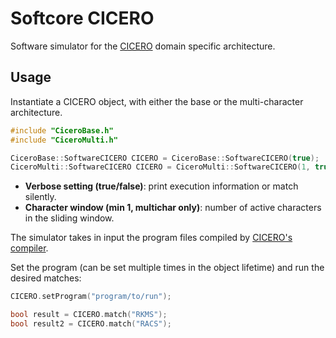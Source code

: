 # Softcore CICERO

Software simulator for the [CICERO](https://github.com/necst/cicero) domain specific architecture.

## Usage

Instantiate a CICERO object, with either the base or the multi-character architecture.

```cpp
#include "CiceroBase.h"
#include "CiceroMulti.h"

CiceroBase::SoftwareCICERO CICERO = CiceroBase::SoftwareCICERO(true);
CiceroMulti::SoftwareCICERO CICERO = CiceroMulti::SoftwareCICERO(1, true);
```

- **Verbose setting (true/false)**: print execution information or match silently.
- **Character window (min 1, multichar only)**: number of active characters in the sliding window.

The simulator takes in input the program files compiled by [CICERO's compiler](https://github.com/necst/cicero_compiler). 

Set the program (can be set multiple times in the object lifetime) and run the desired matches:

```cpp
CICERO.setProgram("program/to/run");

bool result = CICERO.match("RKMS");
bool result2 = CICERO.match("RACS");

```


